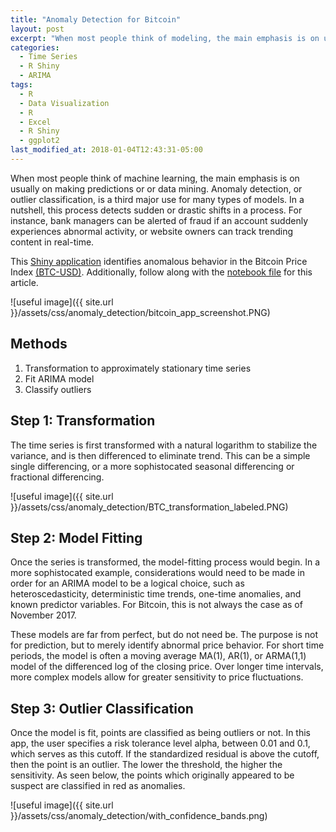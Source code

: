```yaml
---
title: "Anomaly Detection for Bitcoin"
layout: post
excerpt: "When most people think of modeling, the main emphasis is on usually on making predictions or data mining.  Anomaly detection is a third major use"
categories:
  - Time Series
  - R Shiny
  - ARIMA
tags:
  - R
  - Data Visualization
  - R
  - Excel
  - R Shiny
  - ggplot2
last_modified_at: 2018-01-04T12:43:31-05:00
---
```


When most people think of machine learning, the main emphasis is on usually on making predictions or or data mining.  Anomaly detection, or outlier classification, is a third major use for many types of models.  In a nutshell, this process detects sudden or drastic shifts in a process.  For instance, bank managers can be alerted of fraud if an account suddenly experiences abnormal activity, or website owners can track trending content in real-time.

This [Shiny application](https://samdc.shinyapps.io/Bitcoin_Anomaly_Detection/) identifies anomalous behavior in the Bitcoin Price Index [(BTC-USD)](https://finance.yahoo.com/quote/BTCUSD=X/).  Additionally, follow along with the [notebook file](http://htmlpreview.github.com/?https://github.com/sdcastillo/Bitcoin-Anomaly-Detection/blob/master/example_for_article.html) for this article.

![useful image]({{ site.url }}/assets/css/anomaly_detection/bitcoin_app_screenshot.PNG)

## Methods

1. Transformation to approximately stationary time series
2. Fit ARIMA model
3. Classify outliers

## Step 1: Transformation

The time series is first transformed with a natural logarithm to stabilize the variance, and is then differenced to eliminate trend.  This can be a simple single differencing, or a more sophistocated seasonal differencing or fractional differencing.

![useful image]({{ site.url }}/assets/css/anomaly_detection/BTC_transformation_labeled.PNG)

## Step 2: Model Fitting

Once the series is transformed, the model-fitting process would begin.  In a more sophistocated example, considerations would need to be made in order for an ARIMA model to be a logical choice, such as heteroscedasticity, deterministic time trends, one-time anomalies, and known predictor variables.  For Bitcoin, this is not always the case as of November 2017.

These models are far from perfect, but do not need be.  The purpose is not for prediction, but to merely identify abnormal price behavior.  For short time periods, the model is often a moving average MA(1), AR(1), or ARMA(1,1) model of the differenced log of the closing price.  Over longer time intervals, more complex models allow for greater sensitivity to price fluctuations.

## Step 3: Outlier Classification

Once the model is fit, points are classified as being outliers or not.  In this app, the user specifies a risk tolerance level alpha, between 0.01 and 0.1, which serves as this cutoff.  If the standardized residual is above the cutoff, then the point is an outlier.  The lower the threshold, the higher the sensitivity.  As seen below, the points which originally appeared to be suspect are classified in red as anomalies.

![useful image]({{ site.url }}/assets/css/anomaly_detection/with_confidence_bands.png)







